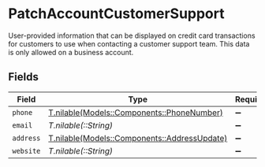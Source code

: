 # PatchAccountCustomerSupport

User-provided information that can be displayed on credit card transactions for customers to use when
contacting a customer support team. This data is only allowed on a business account.


## Fields

| Field                                                                                | Type                                                                                 | Required                                                                             | Description                                                                          | Example                                                                              |
| ------------------------------------------------------------------------------------ | ------------------------------------------------------------------------------------ | ------------------------------------------------------------------------------------ | ------------------------------------------------------------------------------------ | ------------------------------------------------------------------------------------ |
| `phone`                                                                              | [T.nilable(Models::Components::PhoneNumber)](../../models/shared/phonenumber.md)     | :heavy_minus_sign:                                                                   | N/A                                                                                  |                                                                                      |
| `email`                                                                              | *T.nilable(::String)*                                                                | :heavy_minus_sign:                                                                   | N/A                                                                                  | jordan.lee@classbooker.dev                                                           |
| `address`                                                                            | [T.nilable(Models::Components::AddressUpdate)](../../models/shared/addressupdate.md) | :heavy_minus_sign:                                                                   | N/A                                                                                  |                                                                                      |
| `website`                                                                            | *T.nilable(::String)*                                                                | :heavy_minus_sign:                                                                   | N/A                                                                                  |                                                                                      |